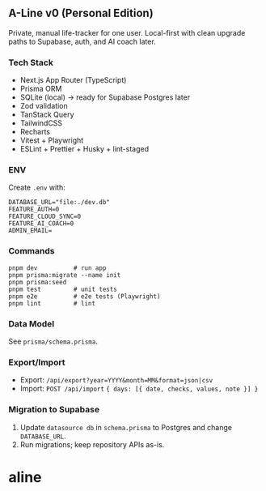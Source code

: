 ## A-Line v0 (Personal Edition)

Private, manual life-tracker for one user. Local-first with clean upgrade paths to Supabase, auth, and AI coach later.

### Tech Stack

- Next.js App Router (TypeScript)
- Prisma ORM
- SQLite (local) → ready for Supabase Postgres later
- Zod validation
- TanStack Query
- TailwindCSS
- Recharts
- Vitest + Playwright
- ESLint + Prettier + Husky + lint-staged

### ENV

Create `.env` with:

```
DATABASE_URL="file:./dev.db"
FEATURE_AUTH=0
FEATURE_CLOUD_SYNC=0
FEATURE_AI_COACH=0
ADMIN_EMAIL=
```

### Commands

```
pnpm dev          # run app
pnpm prisma:migrate --name init
pnpm prisma:seed
pnpm test         # unit tests
pnpm e2e          # e2e tests (Playwright)
pnpm lint         # lint
```

### Data Model

See `prisma/schema.prisma`.

### Export/Import

- Export: `/api/export?year=YYYY&month=MM&format=json|csv`
- Import: `POST /api/import` `{ days: [{ date, checks, values, note }] }`

### Migration to Supabase

1) Update `datasource db` in `schema.prisma` to Postgres and change `DATABASE_URL`.
2) Run migrations; keep repository APIs as-is.
# aline
